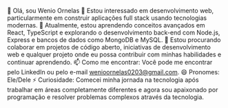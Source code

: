 👋 Olá, sou Wenio Ornelas
👀 Estou interessado em desenvolvimento web, particularmente em construir aplicações full stack usando tecnologias modernas.
🌱 Atualmente, estou aprendendo conceitos avançados em React, TypeScript e explorando o desenvolvimento back-end com Node.js, Express e bancos de dados como MongoDB e MySQL.
💞️ Estou procurando colaborar em projetos de código aberto, iniciativas de desenvolvimento web e qualquer projeto onde eu possa contribuir com minhas habilidades e continuar aprendendo.
📫 Como me encontrar: Você pode me encontrar pelo LinkedIn ou pelo e-mail wenioornelas0203@gmail.com.
😄 Pronomes: Ele/Dele
⚡ Curiosidade: Comecei minha jornada na tecnologia após trabalhar em áreas completamente diferentes e agora sou apaixonado por programação e resolver problemas complexos através da tecnologia.
